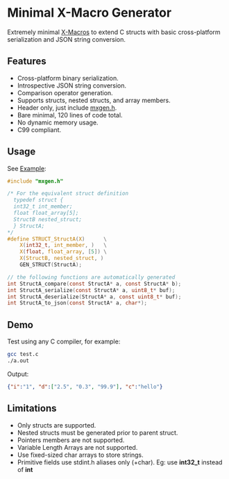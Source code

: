 # Minimal X-Macro Generator

Extremely minimal [X-Macros](https://en.wikipedia.org/wiki/X_Macro) to extend C structs with basic cross-platform serialization and JSON string conversion.

## Features

- Cross-platform binary serialization.
- Introspective JSON string conversion.
- Comparison operator generation.
- Supports structs, nested structs, and array members.
- Header only, just include [mxgen.h](./mxgen.h).
- Bare minimal, 120 lines of code total.
- No dynamic memory usage.
- C99 compliant.


## Usage

See [Example](./test.c):
```C
#include "mxgen.h"

/* For the equivalent struct definition
  typedef struct {
  int32_t int_member;
  float float_array[5];
  StructB nested_struct;
  } StructA;
*/
#define STRUCT_StructA(X)      \
    X(int32_t, int_member, )   \
    X(float, float_array, [5]) \
    X(StructB, nested_struct, )
    GEN_STRUCT(StructA);

// the following functions are automatically generated 
int StructA_compare(const StructA* a, const StructA* b);
int StructA_serialize(const StructA* a, uint8_t* buf);
int StructA_deserialize(StructA* a, const uint8_t* buf);
int StructA_to_json(const StructA* a, char*);
```

## Demo

Test using any C compiler, for example:

```bash
gcc test.c
./a.out
```
Output:
```json
{"i":"1", "d":["2.5", "0.3", "99.9"], "c":"hello"}
```

## Limitations

- Only structs are supported.
- Nested structs must be generated prior to parent struct.
- Pointers members are not supported.
- Variable Length Arrays are not supported.
- Use fixed-sized char arrays to store strings.
- Primitive fields use stdint.h aliases only (+char). Eg: use **int32_t** instead of **int**
